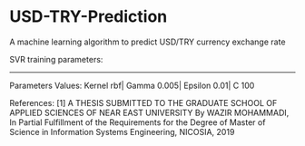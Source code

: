 # USD-TRY-Prediction
A machine learning algorithm to predict USD/TRY currency exchange rate


SVR training parameters:
_________________________
Parameters Values: 
Kernel      rbf|
Gamma       0.005|
Epsilon     0.01|
C           100

References:
[1] A THESIS SUBMITTED TO THE GRADUATE SCHOOL OF APPLIED SCIENCES OF NEAR EAST UNIVERSITY By WAZIR MOHAMMADI, In Partial Fulfillment of the Requirements for the Degree of Master of Science in Information Systems Engineering, NICOSIA, 2019
